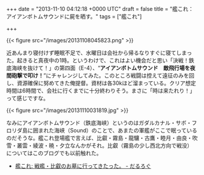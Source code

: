 
+++
date = "2013-11-10 04:12:18 +0000 UTC"
draft = false
title = "艦これ： アイアンボトムサウンドに屍を晒す。"
tags = ["艦これ"]

+++


{{< figure src="/images/20131108045823.png"  >}}

近あんまり寝付けず睡眠不足で、水曜日は会社から帰るなりすぐに寝てしまった。起きると真夜中の1時。というわけで、これはよい機会だと思い「決戦！鉄底海峡を抜けて！」の第四面（E-4）、“**アイアンボトムサウンド　敵飛行場を夜間砲撃で叩け！**”にチャレンジしてみた。このところ戦闘は控えて遠征のみを回し、資源確保に努めてきた俺提督。資材は各30kほど溜まっている。クリア想定時間は6時間で、会社に行くまでに十分終わりそう。まさに「時は来たれり！」って感じですな。

{{< figure src="/images/20131110031819.jpg"  >}}

なみにアイアンボトムサウンド（鉄底海峡）というのはガダルカナル・サボ・フロリダ島に囲まれた海峡（Sound）のことで、あまたの軍艦がここで眠っているのだそうな。艦これ登場艦で言えば、比叡・霧島・龍驤・古鷹・睦月・由良・吹雪・叢雲・綾波・暁・夕立なんかがそれ。比叡（霧島の少し西北方向で戦没）についてはこのブログでも以前触れた。

<ul>
<li><a href="https://blog.daruyanagi.jp/entry/2013/09/25/120932">艦これ: 戦艦・比叡のお墓に行ってきたった。 - だるろぐ</a></li>
</ul>

